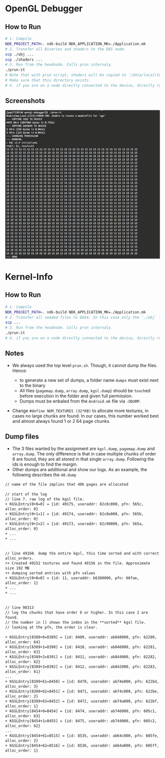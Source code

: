 # OpenGL Debugger

## How to Run 

```bash
# 1. Compile 
NDK_PROJECT_PATH=. ndk-build NDK_APPLICATION_MK=./Application.mk
# 2. Transfer all Binaries and shaders to the DAS node. 
scp ./obj ... 
scp ./shaders ... 
# 3. Run from the headnode. Calls prun internaly.
./prun-it
# Note that with prun script, shaders will be copied to `/data/local/tmp/papa/shaders/tr.*`.
# Make sure that this directory exists.
# 4. if you are on a node directly connected to the device, directly run ./_prun-it
```

## Screenshots

![Output of the shaders read from the framebuffer](./opengl-debugger/screenshot.png)


# Kernel-Info

## How to Run  

```bash
# 1. Compile 
NDK_PROJECT_PATH=. ndk-build NDK_APPLICATION_MK=./Application.mk
# 2. Transfer all needed files to DAS4. In this case only the `./obj` folder
scp ... 
# 3. Run from the headnode. Calls prun internaly.
./prun-it
# 4. if you are on a node directly connected to the device, directly run ./_prun-it
```

## Notes

- We always used the top level `prun.sh`. Though, it cannot dump the files. Hence: 
	- to generate a new set of dumps, a folder name `dumps` must exist next to the binary
	- All files (`pagemap.dump`, `array.dump`, `kgsl.dump`) should be `touch`ed before execution in the folder and given full permission.
	- Dumps must be enbaled from the `Android.mk` file via `-DDUMP`.

- Change `#define NUM_TEXTURES (32*KB)` to allocate more textures, in cases no large chunks are found. In our cases, this number worked best and almost always found 1 or 2 64 page chunks. 

## Dump files 

- The 3 files wanted by the assignment are `kgsl.dump`, `pagemap.dump` and `array.dump`. The only difference is that in case multiple chunks of order 6 are found, they are all stored in that single `array.dump`. Following the ids is enough to find the margin.
- Other dumps are additional and show our logs. As an example, the following describes the `48.dump`

```
// name of the file implies that 48k pages are allocated 

// start of the log 
// line 7. raw log of the kgsl file.
+ KGSLEntry[0+0=0] = {id: 49175, useraddr: 82c8c000, pfn: 565c, alloc_order: 0}
+ KGSLEntry[0+1=1] = {id: 49174, useraddr: 82c8e000, pfn: 565b, alloc_order: 0}
+ KGSLEntry[0+2=2] = {id: 49173, useraddr: 82c90000, pfn: 565a, alloc_order: 0}
+ ... 
+ ... 


// line 49160. dump the entire kgsl, this time sorted and with correct alloc_orders.
++ Created 49152 textures and found 49156 in the file. Approximate size 192 MB
++ dumping sorted entries with pfn values
+ KGSLEntry[0+0=0] = {id: 11, useraddr: b6380000, pfn: 66fae, alloc_order: 1}
+ ...
+ ...


// line 98313
// log the chunks that have order 6 or higher. In this case 2 are found.
// the number in [] shows the index in the **sorted** kgsl file.
// looking at the pfn, the order is clear. 

+ KGSLEntry[8389+0=8389] = {id: 8409, useraddr: ab848000, pfn: 62280, alloc_order: 64}
+ KGSLEntry[8389+1=8390] = {id: 8410, useraddr: ab846000, pfn: 62281, alloc_order: 63}
+ KGSLEntry[8389+2=8391] = {id: 8411, useraddr: ab844000, pfn: 62282, alloc_order: 62}
+ KGSLEntry[8389+3=8392] = {id: 8412, useraddr: ab842000, pfn: 62283, alloc_order: 61}
...
+ KGSLEntry[8389+61=8450] = {id: 8470, useraddr: ab74e000, pfn: 622bd, alloc_order: 3}
+ KGSLEntry[8389+62=8451] = {id: 8471, useraddr: ab74c000, pfn: 622be, alloc_order: 2}
+ KGSLEntry[8389+63=8452] = {id: 8472, useraddr: ab74a000, pfn: 622bf, alloc_order: 1}
+ KGSLEntry[8454+0=8454] = {id: 8474, useraddr: ab746000, pfn: 605c1, alloc_order: 63}
+ KGSLEntry[8454+1=8455] = {id: 8475, useraddr: ab744000, pfn: 605c2, alloc_order: 62}
...
+ KGSLEntry[8454+61=8515] = {id: 8535, useraddr: ab64c000, pfn: 605fe, alloc_order: 2}
+ KGSLEntry[8454+62=8516] = {id: 8536, useraddr: ab64a000, pfn: 605ff, alloc_order: 1}

```
